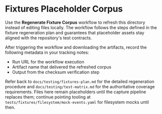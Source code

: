 # Fixtures Placeholder Corpus

Use the **Regenerate Fixture Corpus** workflow to refresh this directory instead of editing files locally. The workflow follows the steps defined in the fixture regeneration plan and guarantees that placeholder assets stay aligned with the repository's test contracts.

After triggering the workflow and downloading the artifacts, record the following metadata in your tracking notes:
- Run URL for the workflow execution
- Artifact name that delivered the refreshed corpus
- Output from the checksum verification step

Refer back to `docs/testing/fixtures-plan.md` for the detailed regeneration procedure and `docs/testing/test-matrix.md` for the authoritative coverage requirements. Files here remain placeholders until the capture pipeline replaces them; continue pointing tooling at `tests/fixtures/filesystem/mock-events.yaml` for filesystem mocks until then.
